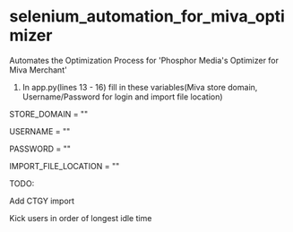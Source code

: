 # selenium_automation_for_miva_optimizer
Automates the Optimization Process for 'Phosphor Media's Optimizer for Miva Merchant'

1) In app.py(lines 13 - 16) fill in these variables(Miva store domain, Username/Password for login and import file location)

STORE_DOMAIN = ""

USERNAME = ""

PASSWORD = ""

IMPORT_FILE_LOCATION = ""


TODO:

Add CTGY import

Kick users in order of longest idle time

